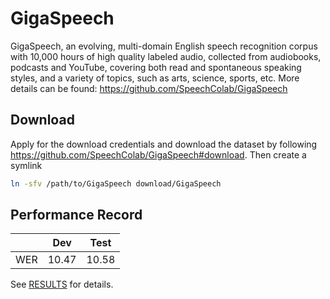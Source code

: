 # GigaSpeech
GigaSpeech, an evolving, multi-domain English
speech recognition corpus with 10,000 hours of high quality labeled
audio, collected from audiobooks, podcasts
and YouTube, covering both read and spontaneous speaking styles,
and a variety of topics, such as arts, science, sports, etc. More details can be found: https://github.com/SpeechColab/GigaSpeech

## Download

Apply for the download credentials and download the dataset by following https://github.com/SpeechColab/GigaSpeech#download. Then create a symlink
```bash
ln -sfv /path/to/GigaSpeech download/GigaSpeech
```

## Performance Record
|     |  Dev  | Test  |
|-----|-------|-------|
| WER | 10.47 | 10.58 |

See [RESULTS](/egs/gigaspeech/ASR/RESULTS.md) for details.
